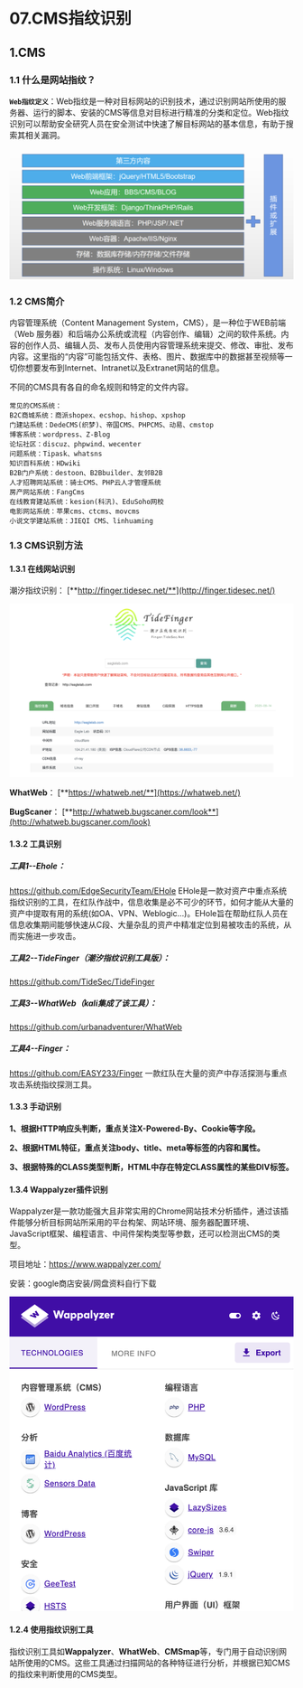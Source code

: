 # 07.CMS指纹识别

## 1.CMS

### 1.1 什么是网站指纹？

**`Web指纹定义`**：Web指纹是一种对目标网站的识别技术，通过识别网站所使用的服务器、运行的脚本、安装的CMS等信息对目标进行精准的分类和定位。Web指纹识别可以帮助安全研究人员在安全测试中快速了解目标网站的基本信息，有助于搜索其相关漏洞。

![image-20250914210332807](./07.CMS指纹识别/image-20250914210332807.png)

### 1.2 CMS简介

内容管理系统（Content Management System，CMS），是一种位于WEB前端（Web 服务器）和后端办公系统或流程（内容创作、编辑）之间的软件系统。内容的创作人员、编辑人员、发布人员使用内容管理系统来提交、修改、审批、发布内容。这里指的“内容”可能包括文件、表格、图片、数据库中的数据甚至视频等一切你想要发布到Internet、Intranet以及Extranet网站的信息。

不同的CMS具有各自的命名规则和特定的文件内容。

```企业网站系统：MetInfo(米拓)、蝉知、SiteServer CMS
常见的CMS系统：
B2C商城系统：商派shopex、ecshop、hishop、xpshop
门建站系统：DedeCMS(织梦)、帝国CMS、PHPCMS、动易、cmstop
博客系统：wordpress、Z-Blog
论坛社区：discuz、phpwind、wecenter
问题系统：Tipask、whatsns
知识百科系统：HDwiki
B2B门户系统：destoon、B2Bbuilder、友邻B2B
人才招聘网站系统：骑士CMS、PHP云人才管理系统
房产网站系统：FangCms
在线教育建站系统：kesion(科汛)、EduSoho网校
电影网站系统：苹果cms、ctcms、movcms
小说文学建站系统：JIEQI CMS、linhuaming
```



### 1.3 CMS识别方法

#### 1.3.1 在线网站识别

潮汐指纹识别：
[**http://finger.tidesec.net/**](http://finger.tidesec.net/)

![image-20250914210933420](./07.CMS指纹识别/image-20250914210933420.png)

**WhatWeb**：
[**https://whatweb.net/**](https://whatweb.net/)

**BugScaner**：
[**http://whatweb.bugscaner.com/look**](http://whatweb.bugscaner.com/look)

#### 1.3.2 工具识别

##### 工具1--Ehole：
https://github.com/EdgeSecurityTeam/EHole
EHole是一款对资产中重点系统指纹识别的工具，在红队作战中，信息收集是必不可少的环节，如何才能从大量的资产中提取有用的系统(如OA、VPN、Weblogic…)。EHole旨在帮助红队人员在信息收集期间能够快速从C段、大量杂乱的资产中精准定位到易被攻击的系统，从而实施进一步攻击。

##### 工具2--TideFinger（潮汐指纹识别工具版）：
https://github.com/TideSec/TideFinger

##### 工具3--WhatWeb（kali集成了该工具）：
https://github.com/urbanadventurer/WhatWeb

##### 工具4--Finger：
https://github.com/EASY233/Finger
一款红队在大量的资产中存活探测与重点攻击系统指纹探测工具。

#### 1.3.3 手动识别

**1、根据HTTP响应头判断，重点关注X-Powered-By、Cookie等字段。**

**2、根据HTML特征，重点关注body、title、meta等标签的内容和属性。**

**3、根据特殊的CLASS类型判断，HTML中存在特定CLASS属性的某些DIV标签。**

#### 1.3.4 Wappalyzer插件识别
Wappalyzer是一款功能强大且非常实用的Chrome网站技术分析插件，通过该插件能够分析目标网站所采用的平台构架、网站环境、服务器配置环境、JavaScript框架、编程语言、中间件架构类型等参数，还可以检测出CMS的类型。

项目地址：https://www.wappalyzer.com/

安装：google商店安装/网盘资料自行下载

![image-20250911094016902](./07.CMS指纹识别/image-20250911094016902.png)



#### 1.2.4 使用指纹识别工具

指纹识别工具如**Wappalyzer**、**WhatWeb**、**CMSmap**等，专门用于自动识别网站所使用的CMS。这些工具通过扫描网站的各种特征进行分析，并根据已知CMS的指纹来判断使用的CMS类型。
